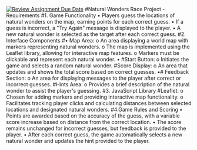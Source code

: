 [![Review Assignment Due Date](https://classroom.github.com/assets/deadline-readme-button-22041afd0340ce965d47ae6ef1cefeee28c7c493a6346c4f15d667ab976d596c.svg)](https://classroom.github.com/a/ATV5e7Id)
#Natural Wonders Race Project - Requirements
#1. Game Functionality
•	Players guess the locations of natural wonders on the map, earning points for each correct guess.
•	If a guess is incorrect, a "Try Again" message is displayed to the player.
•	A new natural wonder is selected as the target after each correct guess.
#2. Interface Components
#•	Map Area:
o	An area displaying a world map with markers representing natural wonders.
o	The map is implemented using the Leaflet library, allowing for interactive map features.
o	Markers must be clickable and represent each natural wonder.
•	#Start Button:
o	Initiates the game and selects a random natural wonder.
   #Score Display:
o	An area that updates and shows the total score based on correct guesses.
•#	Feedback Section:
o	An area for displaying messages to the player after correct or incorrect guesses.
   #Hints Area:
o	Provides a brief description of the natural wonder to assist the player's guessing.
#3. JavaScript Library
#Leaflet:
o	Chosen for adding markers and providing interactive map functionality.
o	Facilitates tracking player clicks and calculating distances between selected locations and designated natural wonders.
#4.Game Rules and Scoring
•	Points are awarded based on the accuracy of the guess, with a variable score increase based on distance from the correct location.
•	The score remains unchanged for incorrect guesses, but feedback is provided to the player.
•	After each correct guess, the game automatically selects a new natural wonder and updates the hint provided to the player.

 

 
 
 
